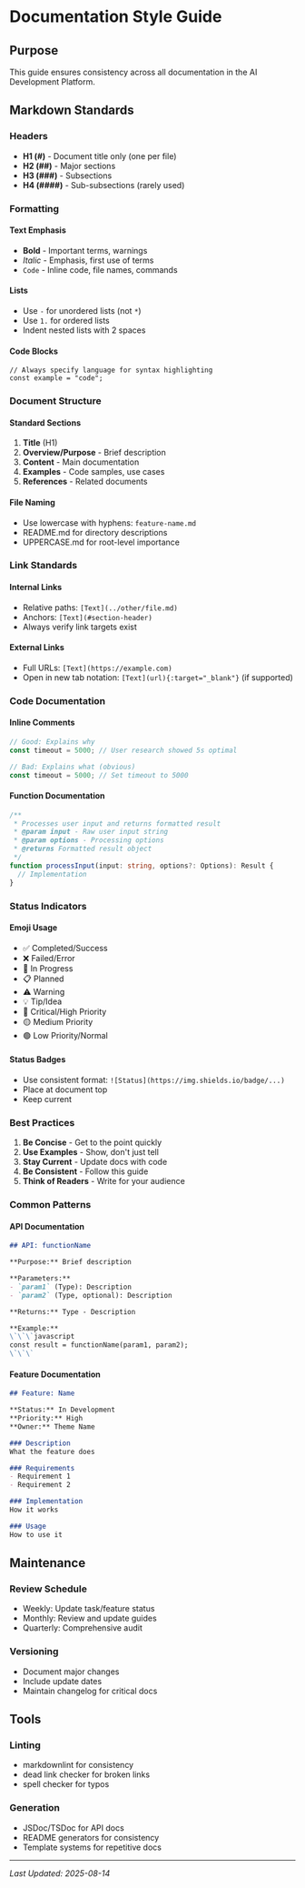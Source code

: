 # Documentation Style Guide

## Purpose

This guide ensures consistency across all documentation in the AI Development Platform.

## Markdown Standards

### Headers

- **H1 (#)** - Document title only (one per file)
- **H2 (##)** - Major sections
- **H3 (###)** - Subsections
- **H4 (####)** - Sub-subsections (rarely used)

### Formatting

#### Text Emphasis
- **Bold** - Important terms, warnings
- *Italic* - Emphasis, first use of terms
- `Code` - Inline code, file names, commands

#### Lists
- Use `-` for unordered lists (not `*`)
- Use `1.` for ordered lists
- Indent nested lists with 2 spaces

#### Code Blocks
```language
// Always specify language for syntax highlighting
const example = "code";
```

### Document Structure

#### Standard Sections
1. **Title** (H1)
2. **Overview/Purpose** - Brief description
3. **Content** - Main documentation
4. **Examples** - Code samples, use cases
5. **References** - Related documents

#### File Naming
- Use lowercase with hyphens: `feature-name.md`
- README.md for directory descriptions
- UPPERCASE.md for root-level importance

### Link Standards

#### Internal Links
- Relative paths: `[Text](../other/file.md)`
- Anchors: `[Text](#section-header)`
- Always verify link targets exist

#### External Links
- Full URLs: `[Text](https://example.com)`
- Open in new tab notation: `[Text](url){:target="_blank"}` (if supported)

### Code Documentation

#### Inline Comments
```javascript
// Good: Explains why
const timeout = 5000; // User research showed 5s optimal

// Bad: Explains what (obvious)
const timeout = 5000; // Set timeout to 5000
```

#### Function Documentation
```typescript
/**
 * Processes user input and returns formatted result
 * @param input - Raw user input string
 * @param options - Processing options
 * @returns Formatted result object
 */
function processInput(input: string, options?: Options): Result {
  // Implementation
}
```

### Status Indicators

#### Emoji Usage
- ✅ Completed/Success
- ❌ Failed/Error
- 🚧 In Progress
- 📋 Planned
- ⚠️ Warning
- 💡 Tip/Idea
- 🔴 Critical/High Priority
- 🟡 Medium Priority
- 🟢 Low Priority/Normal

#### Status Badges
- Use consistent format: `![Status](https://img.shields.io/badge/...)`
- Place at document top
- Keep current

### Best Practices

1. **Be Concise** - Get to the point quickly
2. **Use Examples** - Show, don't just tell
3. **Stay Current** - Update docs with code
4. **Be Consistent** - Follow this guide
5. **Think of Readers** - Write for your audience

### Common Patterns

#### API Documentation
```markdown
## API: functionName

**Purpose:** Brief description

**Parameters:**
- `param1` (Type): Description
- `param2` (Type, optional): Description

**Returns:** Type - Description

**Example:**
\`\`\`javascript
const result = functionName(param1, param2);
\`\`\`
```

#### Feature Documentation
```markdown
## Feature: Name

**Status:** In Development
**Priority:** High
**Owner:** Theme Name

### Description
What the feature does

### Requirements
- Requirement 1
- Requirement 2

### Implementation
How it works

### Usage
How to use it
```

## Maintenance

### Review Schedule
- Weekly: Update task/feature status
- Monthly: Review and update guides
- Quarterly: Comprehensive audit

### Versioning
- Document major changes
- Include update dates
- Maintain changelog for critical docs

## Tools

### Linting
- markdownlint for consistency
- dead link checker for broken links
- spell checker for typos

### Generation
- JSDoc/TSDoc for API docs
- README generators for consistency
- Template systems for repetitive docs

---

*Last Updated: 2025-08-14*

